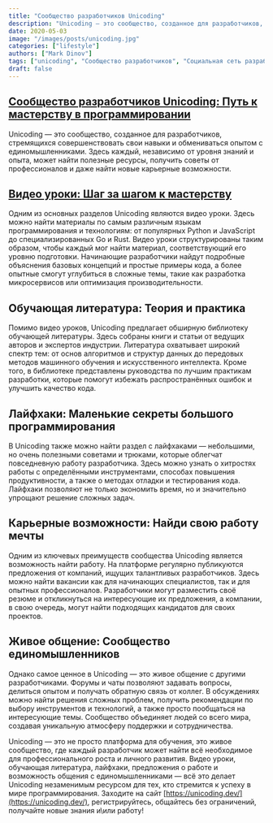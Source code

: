 ```yaml
---
title: "Сообщество разработчиков Unicoding"
description: "Unicoding — это сообщество, созданное для разработчиков, стремящихся совершенствовать свои навыки и обмениваться опытом с единомышленниками."
date: 2020-05-03
image: "/images/posts/unicoding.jpg"
categories: ["lifestyle"]
authors: ["Mark Dinov"]
tags: ["unicoding", "Сообщество разработчиков", "Социальная сеть разработчиков", "войти в IT", "уроки JavaScript", "уроки React", "уроки Python"]
draft: false
---
```



## [Сообщество разработчиков Unicoding: Путь к мастерству в программировании](https://unicoding.dev/)

Unicoding — это сообщество, созданное для разработчиков, стремящихся совершенствовать свои навыки и обмениваться опытом с единомышленниками. Здесь каждый, независимо от уровня знаний и опыта, может найти полезные ресурсы, получить советы от профессионалов и даже найти новые карьерные возможности.

## [Видео уроки: Шаг за шагом к мастерству](https://unicoding.dev/)

Одним из основных разделов Unicoding являются видео уроки. Здесь можно найти материалы по самым различным языкам программирования и технологиям: от популярных Python и JavaScript до специализированных Go и Rust. Видео уроки структурированы таким образом, чтобы каждый мог найти материал, соответствующий его уровню подготовки. Начинающие разработчики найдут подробные объяснения базовых концепций и простые примеры кода, а более опытные смогут углубиться в сложные темы, такие как разработка микросервисов или оптимизация производительности.

## Обучающая литература: Теория и практика

Помимо видео уроков, Unicoding предлагает обширную библиотеку обучающей литературы. Здесь собраны книги и статьи от ведущих авторов и экспертов индустрии. Литература охватывает широкий спектр тем: от основ алгоритмов и структур данных до передовых методов машинного обучения и искусственного интеллекта. Кроме того, в библиотеке представлены руководства по лучшим практикам разработки, которые помогут избежать распространённых ошибок и улучшить качество кода.

## Лайфхаки: Маленькие секреты большого программирования

В Unicoding также можно найти раздел с лайфхаками — небольшими, но очень полезными советами и трюками, которые облегчат повседневную работу разработчика. Здесь можно узнать о хитростях работы с определёнными инструментами, способах повышения продуктивности, а также о методах отладки и тестирования кода. Лайфхаки позволяют не только экономить время, но и значительно упрощают решение сложных задач.

## Карьерные возможности: Найди свою работу мечты

Одним из ключевых преимуществ сообщества Unicoding является возможность найти работу. На платформе регулярно публикуются предложения от компаний, ищущих талантливых разработчиков. Здесь можно найти вакансии как для начинающих специалистов, так и для опытных профессионалов. Разработчики могут разместить своё резюме и откликнуться на интересующие их предложения, а компании, в свою очередь, могут найти подходящих кандидатов для своих проектов.

## Живое общение: Сообщество единомышленников

Однако самое ценное в Unicoding — это живое общение с другими разработчиками. Форумы и чаты позволяют задавать вопросы, делиться опытом и получать обратную связь от коллег. В обсуждениях можно найти решения сложных проблем, получить рекомендации по выбору инструментов и технологий, а также просто пообщаться на интересующие темы. Сообщество объединяет людей со всего мира, создавая уникальную атмосферу поддержки и сотрудничества.

Unicoding — это не просто платформа для обучения, это живое сообщество, где каждый разработчик может найти всё необходимое для профессионального роста и личного развития. Видео уроки, обучающая литература, лайфхаки, предложения о работе и возможность общения с единомышленниками — всё это делает Unicoding незаменимым ресурсом для тех, кто стремится к успеху в мире программирования. Заходите на сайт [https://unicoding.dev/](https://unicoding.dev/), регистрируйтесь, общайтесь без ограничений, получайте новые знания и\или работу!

